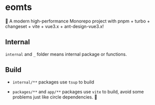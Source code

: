# eomts

🚀 A modern high-performance Monorepo project with pnpm + turbo + changeset + vite + vue3.x + ant-design-vue3.x!

## Internal

`internal` and `_` folder means internal package or functions.

## Build

- `internal/**` packages use `tsup` to build

- `packages/**` and `app/**` packages use `vite` to build, avoid some problems just like circle dependencies. 🥱
